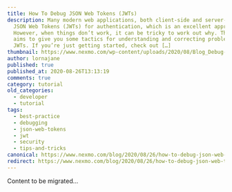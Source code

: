 ```yaml
---
title: How To Debug JSON Web Tokens (JWTs)
description: Many modern web applications, both client-side and server-side, use
  JSON Web Tokens (JWTs) for authentication, which is an excellent approach.
  However, when things don’t work, it can be tricky to work out why. This post
  aims to give you some tactics for understanding and correcting problems with
  JWTs. If you’re just getting started, check out […]
thumbnail: https://www.nexmo.com/wp-content/uploads/2020/08/Blog_Debug-JWT_1200x600.png
author: lornajane
published: true
published_at: 2020-08-26T13:13:19
comments: true
category: tutorial
old_categories:
  - developer
  - tutorial
tags:
  - best-practice
  - debugging
  - json-web-tokens
  - jwt
  - security
  - tips-and-tricks
canonical: https://www.nexmo.com/blog/2020/08/26/how-to-debug-json-web-tokens-jwts
redirect: https://www.nexmo.com/blog/2020/08/26/how-to-debug-json-web-tokens-jwts
---
```

Content to be migrated...